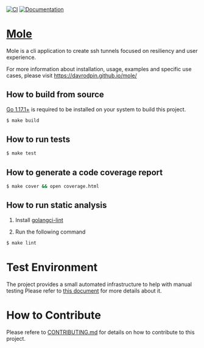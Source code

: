 [![CI](https://github.com/davrodpin/mole/actions/workflows/ci-master.yml/badge.svg)](https://github.com/davrodpin/mole/actions/workflows/ci-master.yml)
[![Documentation](https://godoc.org/github.com/davrodpin/mole?status.svg)](http://godoc.org/github.com/davrodpin/mole)
# [Mole](https://davrodpin.github.io/mole/)

Mole is a cli application to create ssh tunnels focused on resiliency and user
experience.

For more information about installation, usage, examples and specific use cases,
please visit https://davrodpin.github.io/mole/

## How to build from source

[Go 1.17.1+](https://golang.org/dl/) is required to be installed on your system to
build this project.

```sh
$ make build
```

## How to run tests

```sh
$ make test
```

## How to generate a code coverage report

```sh
$ make cover && open coverage.html
```

## How to run static analysis

1. Install [golangci-lint](https://golangci-lint.run/usage/install/)

2. Run the following command

```sh
$ make lint
```

# Test Environment

The project provides a small automated infrastructure to help with manual testing
Please refer to [this document](test-env/README.md) for more details about it.

# How to Contribute

Please refere to [CONTRIBUTING.md](https://github.com/davrodpin/mole/blob/master/CONTRIBUTING.md)
for details on how to contribute to this project.
